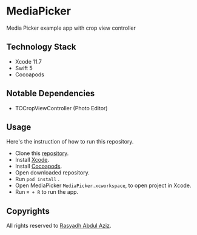 # MediaPicker
Media Picker example app with crop view controller

## Technology Stack
* Xcode 11.7
* Swift 5
* Cocoapods

## Notable Dependencies
* TOCropViewController (Photo Editor)

## Usage
Here's the instruction of how to run this repository.
* Clone this [repository](https://github.com/sansyrox/100DaysOfSwift.git).
* Install [Xcode](https://developer.apple.com/xcode/).
* Install [Cocoapods](https://cocoapods.org/).
* Open downloaded repository.
* Run `pod install` .
* Open MediaPicker  `MediaPicker.xcworkspace`, to open project in Xcode.
* Run `⌘ + R` to run the app.

## Copyrights
All rights reserved to [Rasyadh Abdul Aziz](https://rasyadh.me).

